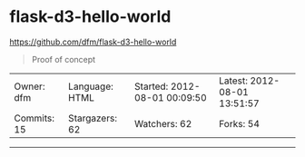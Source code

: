 # flask-d3-hello-world

https://github.com/dfm/flask-d3-hello-world
<blockquote>
Proof of concept
</blockquote>

<table>
<tr><td>Owner: dfm</td>
    <td>Language: HTML</td>
    <td>Started: 2012-08-01 00:09:50</td>
    <td>Latest: 2012-08-01 13:51:57</td></tr>
<tr><td>Commits: 15</td>
    <td>Stargazers: 62</td>
    <td>Watchers: 62</td>
    <td>Forks: 54</td></tr>
</table>

---

